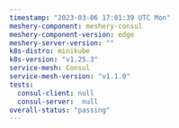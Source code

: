 ```yaml
---
timestamp: "2023-03-06 17:01:39 UTC Mon"
meshery-component: meshery-consul
meshery-component-version: edge
meshery-server-version: ""
k8s-distro: minikube
k8s-version: "v1.25.3"
service-mesh: Consul
service-mesh-version: "v1.1.0"
tests:
  consul-client: null
  consul-server:  null
overall-status: "passing"
---
```

